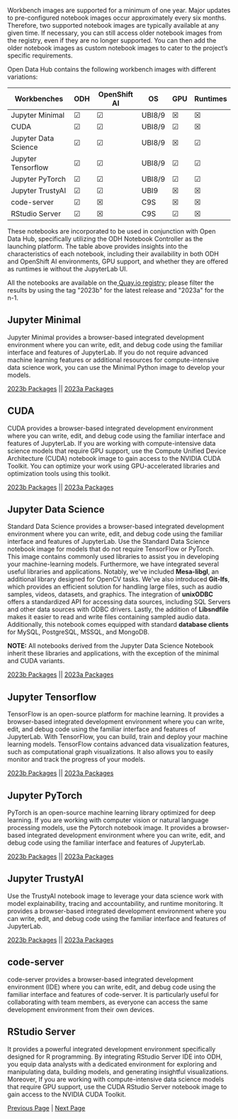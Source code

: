 
Workbench images are supported for a minimum of one year. Major updates to pre-configured notebook images occur approximately every six months. Therefore, two supported notebook images are typically available at any given time. If necessary, you can still access older notebook images from the registry, even if they are no longer supported. You can then add the older notebook images as custom notebook images to cater to the project’s specific requirements.

Open Data Hub contains the following workbench images with different variations:

| Workbenches                | ODH     | OpenShift AI | OS     | GPU     | Runtimes |
| -------------------------- | ------- | ------------ | ------ | ------- | -------- |
| Jupyter Minimal            | &#9745; | &#9745;      | UBI8/9 | &#9746; | &#9746;  |
| CUDA                       | &#9745; | &#9745;      | UBI8/9 | &#9745; | &#9746;  |
| Jupyter Data Science       | &#9745; | &#9745;      | UBI8/9 | &#9746; | &#9745;  |
| Jupyter Tensorflow         | &#9745; | &#9745;      | UBI8/9 | &#9745; | &#9745;  |
| Jupyter PyTorch            | &#9745; | &#9745;      | UBI8/9 | &#9745; | &#9745;  |
| Jupyter TrustyAI           | &#9745; | &#9745;      | UBI9   | &#9746; | &#9746;  |
| code-server                | &#9745; | &#9746;      | C9S    | &#9746; | &#9746;  |
| RStudio Server            | &#9745; | &#9746;      | C9S    | &#9745; | &#9746;  |

These notebooks are incorporated to be used in conjunction with Open Data Hub, specifically utilizing the ODH Notebook Controller as the launching platform. The table above provides insights into the characteristics of each notebook, including their availability in both ODH and OpenShift AI environments, GPU support, and whether they are offered as runtimes ie without the JupyterLab UI.  

All the notebooks are available on the[ Quay.io registry](https://quay.io/repository/opendatahub/workbench-images?tab=tags&tag=latest); please filter the results by using the tag "2023b" for the latest release and "2023a" for the n-1.

## Jupyter Minimal
Jupyter Minimal provides a browser-based integrated development environment where you can write, edit, and debug code using the familiar interface and features of JupyterLab. 
If you do not require advanced machine learning features or additional resources for compute-intensive data science work, you can use the Minimal Python image to develop your models.

[2023b Packages](https://github.com/opendatahub-io/notebooks/blob/2023b/jupyter/minimal/ubi9-python-3.9/Pipfile) || [2023a Packages](https://github.com/opendatahub-io/notebooks/blob/2023a/jupyter/minimal/ubi9-python-3.9/Pipfile)


## CUDA

CUDA provides a browser-based integrated development environment where you can write, edit, and debug code using the familiar interface and features of JupyterLab. If you are working with compute-intensive data science models that require GPU support, use the Compute Unified Device Architecture (CUDA) notebook image to gain access to the NVIDIA CUDA Toolkit. You can optimize your work using GPU-accelerated libraries and optimization tools using this toolkit.

[2023b Packages](https://github.com/opendatahub-io/notebooks/blob/2023b/jupyter/minimal/ubi9-python-3.9/Pipfile) || [2023a Packages](https://github.com/opendatahub-io/notebooks/blob/2023a/jupyter/minimal/ubi9-python-3.9/Pipfile) 


## Jupyter Data Science

Standard Data Science provides a browser-based integrated development environment where you can write, edit, and debug code using the familiar interface and features of JupyterLab. Use the Standard Data Science notebook image for models that do not require TensorFlow or PyTorch.  
This image contains commonly used libraries to assist you in developing your machine-learning models. Furthermore, we have integrated several useful libraries and applications. Notably, we've included **Mesa-libgl**, an additional library designed for OpenCV tasks. We've also introduced **Git-lfs**, which provides an efficient solution for handling large files, such as audio samples, videos, datasets, and graphics. The integration of **unixODBC** offers a standardized API for accessing data sources, including SQL Servers and other data sources with ODBC drivers. Lastly, the addition of **Libsndfile** makes it easier to read and write files containing sampled audio data. Additionally, this notebook comes equipped with standard **database clients** for MySQL, PostgreSQL, MSSQL, and MongoDB.

**NOTE:** All notebooks derived from the Jupyter Data Science Notebook inherit these libraries and applications, with the exception of the minimal and CUDA variants.

[2023b Packages](https://github.com/opendatahub-io/notebooks/blob/2023b/jupyter/datascience/ubi9-python-3.9/Pipfile) || [2023a Packages](https://github.com/opendatahub-io/notebooks/blob/2023a/jupyter/datascience/ubi9-python-3.9/Pipfile)

## Jupyter Tensorflow 

TensorFlow is an open-source platform for machine learning. It provides a browser-based integrated development environment where you can write, edit, and debug code using the familiar interface and features of JupyterLab.  With TensorFlow, you can build, train and deploy your machine learning models. TensorFlow contains advanced data visualization features, such as computational graph visualizations. It also allows you to easily monitor and track the progress of your models.

[2023b Packages](https://github.com/opendatahub-io/notebooks/blob/2023b/jupyter/tensorflow/ubi9-python-3.9/Pipfile) || [2023a Packages](https://github.com/opendatahub-io/notebooks/blob/2023a/jupyter/tensorflow/ubi9-python-3.9/Pipfile) 

## Jupyter PyTorch 

PyTorch is an open-source machine learning library optimized for deep learning. If you are working with computer vision or natural language processing models, use the Pytorch notebook image. It provides a browser-based integrated development environment where you can write, edit, and debug code using the familiar interface and features of JupyterLab.

[2023b Packages](https://github.com/opendatahub-io/notebooks/blob/2023b/jupyter/pytorch/ubi9-python-3.9/Pipfile) || [2023a Packages](https://github.com/opendatahub-io/notebooks/blob/2023a/jupyter/pytorch/ubi9-python-3.9/Pipfile)

## Jupyter TrustyAI

Use the TrustyAI notebook image to leverage your data science work with model explainability, tracing and accountability, and runtime monitoring. It provides a browser-based integrated development environment where you can write, edit, and debug code using the familiar interface and features of JupyterLab.

[2023b Packages](https://github.com/opendatahub-io/notebooks/blob/2023b/jupyter/trustyai/ubi9-python-3.9/Pipfile) || [2023a Packages](https://github.com/opendatahub-io/notebooks/blob/2023a/jupyter/trustyai/ubi9-python-3.9/Pipfile) 

 ## code-server

code-server provides a browser-based integrated development environment (IDE) where you can write, edit, and debug code using the familiar interface and features of code-server. It is particularly useful for collaborating with team members, as everyone can access the same development environment from their own devices.



## RStudio Server

It provides a powerful integrated development environment specifically designed for R programming. By integrating RStudio Server IDE into ODH, you equip data analysts with a dedicated environment for exploring and manipulating data, building models, and generating insightful visualizations. Moreover, If you are working with compute-intensive data science models that require GPU support, use the CUDA RStudio Server notebook image to gain access to the NVIDIA CUDA Toolkit. 



  
  
[Previous Page](https://github.com/opendatahub-io/notebooks/wiki) | [Next Page](https://github.com/opendatahub-io/notebooks/wiki/Developer-Guide)
  


